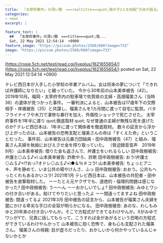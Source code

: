 ```yaml
---
title:  「太宰府事件」の深い闇　===realtitle===quot;我が子2人を絞殺”元夫が語る山本被告「カッターナイフで爪を剥いで」 
categories:
- news
excerpt: |
  
feature_text: |
  ##  「太宰府事件」の深い闇　===title===quot;我...
  Sat, 22 May 2021 12:54:14  +0900
feature_image: "https://picsum.photos/2560/600?image=733"
image: "https://picsum.photos/2560/600?image=733"
---
```


[https://rosie.5ch.net/test/read.cgi/liveplus/1621655654/](https://rosie.5ch.net/test/read.cgi/liveplus/1621655654/)
posted on Sat, 22 May 2021 12:54:14  +0900

<!--more-->

テレビ西日本が入手した小学校の卒業アルバム。女は将来の夢について「できれば弁護師になりたい」と綴っていた。 今から30年前の山本美幸被告（42）。 2019年10月。福岡・太宰府市内の駐車場で佐賀県の主婦・高畑瑠美さん（当時36）の遺体が見つかった事件。 一審判決によると、山本被告は17歳年下の交際相手・岸颯被告（25）と共謀し、瑠美さんを1カ月間に渡って自宅に監禁。バタフライナイフや木刀で凄惨な暴行を加え、外傷性ショックで死亡させた。 太宰府事件を1年半に渡り quot;徹底取材 quot; なぜ普通の主婦が無残な死を遂げたのか? テレビ西日本は、1年半に渡って関係者を徹底取材。 数々の証言から浮かび上がったのは、山本被告の恐怖支配と瑠美さんの命は「すくえた命」ということだった。 事件前、山本被告は元暴力団組員・田中政樹被告（47）と組み、瑠美さん夫婦を執拗におびえさせ金を搾り取っていた。 （脅迫録音音声　2019年9月） 山本美幸被告: 借りた金も返さんで、弁護士をいれるらしい 田中政樹被告: 弁護士◎△＄♪×\ 山本美幸被告: 詐欺やろ、詐欺 田中政樹被告: おう!弁護士◎△＄♪×\!?おっ?オドレ◎△＄♪×\●＆％＃コラ! 山本美幸被告: ちょっとアニキ、声を静めて、いま公共の場やけんさ、ふっ 田中政樹被告: おおう。公共もへったくれもあるかいコラ! 2021年1月 テレビ西日本は、山本被告の共犯者・田中被告を直撃取材した。 ーーたとえ元ヤクザでも、道徳的・倫理的問題は感じなかった? 田中政樹被告: う〜〜ん ーーおかしいでしょ? 田中政樹被告: みゆとワシの付き合いがある。助けてやりたいと思ったよ ーー間違ってますよね 田中政樹被告: 間違ってるよ 2021年3月 田中被告の証言から、山本被告が瑠美さん夫婦を罠にかける卑劣な手口の全容が明らかになる。 田中政樹被告: あのな、わしもみゆと20年来の付き合いやんか。そこで方程式ができてるわけやんか。XがみゆでワシがYで、兄貴に話してもらって、こうすれば金があがるという恐喝の方程式ができているわけやんかって 山本被告に抱く恐怖で、身も心も支配された瑠美さん。 瑠美さんの母親: 目が虚ろだったり、おかしいから何かやっているんじゃないかとか
